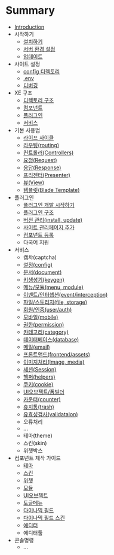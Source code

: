 # Summary

* [Introduction](README.md)
* 시작하기
   * [설치하기](installation.md)
   * [서버 환경 설정](server-configuration.md)
   * [업데이트](update.md)
* 사이트 설정
   * [config 디렉토리](configurations.md)
   * [.env](env.md)
   * [디버깅](debugging.md)
* XE 구조
   * [디렉토리 구조](structure.md)
   * [컴포넌트](components.md)
   * [플러그인](plugin.md)
   * [서비스](service.md)
* 기본 사용법
   * [라이프 사이클](lifecycle.md)
   * [라우팅(routing)](routing.md)
   * [컨트롤러(Controllers)](controllers.md)
   * [요청(Request)](request.md)
   * [응답(Response)](response.md)
   * [프리젠터(Presenter)](presenter.md)
   * [뷰(View)](view.md)
   * [템플릿(Blade Template)](blade.md)
* 플러그인
   * [플러그인 개발 시작하기](plugin-generation.md)
   * [플러그인 구조](plugin-structure.md)
   * [버전 관리(install, update)](plugin-versions.md)
   * [사이트 관리페이지 추가](plugin-settings.md)
   * [컴포넌트 등록](plugin-component.md)
   * 다국어 지원
* 서비스
   * 캡챠(captcha)
   * [설정(config)](service-config.md)
   * [문서(document)](service-document.md)
   * [키생성기(keygen)](service-keygen.md)
   * [메뉴/모듈(menu, module)](service-menu.md)
   * [이벤트/인터셉션(event/interception)](service-interception.md)
   * [파일/스토리지(file, storage)](service-storage.md)
   * [회원/인증(user/auth)](service-user.md)
   * [모바일(mobile)](service-mobile.md)
   * [권한(permission)](service-permission.md)
   * [카테고리(category)](service-category.md)
   * [데이터베이스(database)](service-database.md)
   * [메일(email)](service-email.md)
   * [프론트앤드(frontend/assets)](service-frontend.md)
   * [이미지처리(Image, media)](service-media.md)
   * [세션(Session)](service-session.md)
   * [헬퍼(helpers)](service-helpers.md)
   * [쿠키(cookie)](service-cookie.md)
   * [UI오브젝트/폼빌더](service-uiobject.md)
   * [카운터(counter)](service-counter.md)
   * [휴지통(trash)](service-trash.md)
   * [유효성검사(validataion)](service-validataion.md)
   * 오류처리
   * ...
   * 테마(theme)
   * 스킨(skin)
   * 위젯박스
* 컴포넌트 제작 가이드
   * [테마](component-theme.md)
   * [스킨](component-skin.md)
   * [위젯](component-widget.md)
   * [모듈](component-module.md)
   * [UI오브젝트](component-uiobject.md)
   * [토글메뉴](component-togglemenu.md)
   * [다이나믹 필드](component-dynamicField.md)
   * [다이나믹 필드 스킨](component-dynamicField-skin.md)
   * [에디터](component-editor.md)
   * 에디터툴
* 콘솔명령
   * ...

